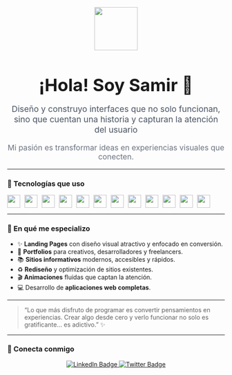 <div align="center">
  <div id="header" align="center">
      <img src="https://media.giphy.com/media/M9gbBd9nbDrOTu1Mqx/giphy.gif" width="100"/>
  </div>
  <h1 style="font-size:2.5rem; font-weight:bold; margin-bottom:0.2rem;">¡Hola! Soy Samir 👋</h1>
  <p style="font-size:1.2rem; color:#4B5563;">Diseño y construyo interfaces que no solo funcionan, sino que cuentan una historia y capturan la atención del usuario</p>
  <p style="font-size:1.1rem; color:#6B7280;">Mi pasión es transformar ideas en experiencias visuales que conecten.</p>
</div>

---

### 🚀 Tecnologías que uso

<div style="display:flex; flex-wrap:wrap; gap:10px; align-items:center;">
  <img src="https://cdn.jsdelivr.net/gh/devicons/devicon/icons/html5/html5-original.svg" height="30" />
  <img src="https://cdn.jsdelivr.net/gh/devicons/devicon/icons/css3/css3-original.svg" height="30" />
  <img src="https://cdn.jsdelivr.net/gh/devicons/devicon/icons/javascript/javascript-original.svg" height="30" />
  <img src="https://cdn.jsdelivr.net/gh/devicons/devicon/icons/typescript/typescript-original.svg" height="30" />
  <img src="https://cdn.jsdelivr.net/gh/devicons/devicon/icons/react/react-original.svg" height="30" />
  <img src="https://cdn.jsdelivr.net/gh/devicons/devicon/icons/nextjs/nextjs-original.svg" height="30" />
  <img src="https://cdn.jsdelivr.net/gh/devicons/devicon/icons/astro/astro-original.svg" height="30" />
  <img src="https://cdn.jsdelivr.net/gh/devicons/devicon/icons/tailwindcss/tailwindcss-original.svg" height="30" />
  <img src="https://cdn.jsdelivr.net/gh/devicons/devicon/icons/nodejs/nodejs-original.svg" height="30" />
  <img src="https://cdn.jsdelivr.net/gh/devicons/devicon/icons/express/express-original.svg" height="30" />
  <img src="https://cdn.jsdelivr.net/gh/devicons/devicon/icons/git/git-original.svg" height="30" />
  <img src="https://cdn.jsdelivr.net/gh/devicons/devicon/icons/figma/figma-original.svg" height="30" />
</div>

---

### 🎯 En qué me especializo

- ✨ **Landing Pages** con diseño visual atractivo y enfocado en conversión.
- 🧩 **Portfolios** para creativos, desarrolladores y freelancers.
- 📚 **Sitios informativos** modernos, accesibles y rápidos.
- ♻️ **Rediseño** y optimización de sitios existentes.
- 🎬 **Animaciones** fluidas que captan la atención.
- 💻 Desarrollo de **aplicaciones web completas**.

---

> “Lo que más disfruto de programar es convertir pensamientos en experiencias. Crear algo desde cero y verlo funcionar no solo es gratificante… es adictivo.” ✨

---

### 🔗 Conecta conmigo

<div id="badges" align="center">
  <a href="https://www.linkedin.com/in/yanguadotdev/">
    <img src="https://img.shields.io/badge/LinkedIn-blue?style=for-the-badge&logo=linkedin&logoColor=white" alt="LinkedIn Badge"/>
  </a>
  <a href="https://x.com/syangua07">
    <img src="https://img.shields.io/badge/Twitter-blue?style=for-the-badge&logo=twitter&logoColor=white" alt="Twitter Badge"/>
  </a>
</div>
